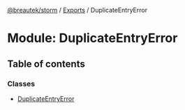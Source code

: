 [@breautek/storm](../README.md) / [Exports](../modules.md) / DuplicateEntryError

# Module: DuplicateEntryError

## Table of contents

### Classes

- [DuplicateEntryError](../classes/duplicateentryerror.duplicateentryerror-1.md)
